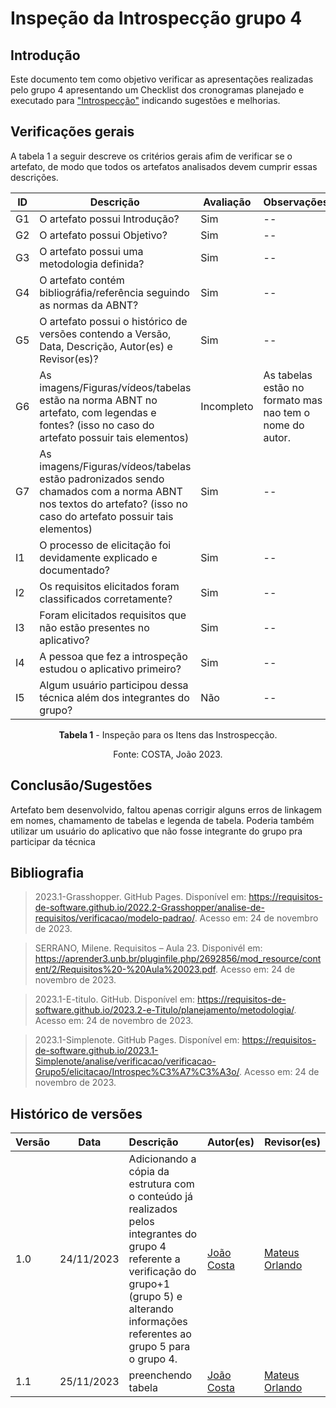 # Inspeção da Introspecção grupo 4

## Introdução
Este documento tem como objetivo verificar as apresentações realizadas pelo grupo 4 apresentando um Checklist dos cronogramas planejado e executado para  ["Introspecção"](https://requisitos-de-software.github.io/2023.2-e-Titulo/elicitacao/tecnicas/introspeccao/) indicando sugestões e melhorias.
 

## Verificações gerais
A tabela 1 a seguir descreve os critérios gerais afim de verificar se o artefato, de modo que todos os artefatos analisados devem cumprir essas descrições.

<center>

| ID | Descrição | Avaliação | Observações |
| ---| -------- | --------- | ------------ |
| G1  | O artefato possui Introdução? | Sim | -- |
| G2  | O artefato possui Objetivo? | Sim | -- |
| G3  | O artefato possui uma metodologia definida? | Sim | -- |
| G4  | O artefato contém bibliográfia/referência seguindo as normas da ABNT? | Sim | -- |
| G5  | O artefato possui o histórico de versões contendo a Versão, Data, Descrição, Autor(es) e Revisor(es)? | Sim | -- |
| G6  | As imagens/Figuras/vídeos/tabelas estão na norma ABNT no artefato, com legendas e fontes? (isso no caso do artefato possuir tais elementos) | Incompleto | As tabelas estão no formato mas nao tem o nome do autor. |
| G7  | As imagens/Figuras/vídeos/tabelas estão padronizados sendo chamados com a norma ABNT nos textos do artefato? (isso no caso do artefato possuir tais elementos) | Sim | -- |
| I1 | O processo de elicitação foi devidamente explicado e documentado? | Sim | -- |
| I2 | Os requisitos elicitados foram classificados corretamente? | Sim | -- |
| I3 | Foram elicitados requisitos que não estão presentes no aplicativo? | Sim | -- |
| I4 | A pessoa que fez a introspeção estudou o aplicativo primeiro? | Sim | -- | 
| I5 | Algum usuário participou dessa técnica além dos integrantes do grupo? | Não | -- |

**Tabela 1** - Inspeção para os Itens das Instrospecção.

Fonte: COSTA, João 2023.

</center>

## Conclusão/Sugestões
Artefato bem desenvolvido, faltou apenas corrigir alguns erros de linkagem em nomes, chamamento de tabelas e legenda de tabela. Poderia também utilizar um usuário do aplicativo que não fosse integrante do grupo pra participar da técnica

## Bibliografia

> 2023.1-Grasshopper. GitHub Pages. Disponível em: https://requisitos-de-software.github.io/2022.2-Grasshopper/analise-de-requisitos/verificacao/modelo-padrao/. Acesso em: 24 de novembro de 2023.

> SERRANO, Milene. Requisitos – Aula 23. Disponivél em: https://aprender3.unb.br/pluginfile.php/2692856/mod_resource/content/2/Requisitos%20-%20Aula%20023.pdf. Acesso em: 24 de novembro de 2023.

> 2023.1-E-titulo. GitHub. Disponível em: https://requisitos-de-software.github.io/2023.2-e-Titulo/planejamento/metodologia/. Acesso em: 24 de novembro de 2023.

> 2023.1-Simplenote. GitHub Pages. Disponível em: https://requisitos-de-software.github.io/2023.1-Simplenote/analise/verificacao/verificacao-Grupo5/elicitacao/Introspec%C3%A7%C3%A3o/. Acesso em: 24 de novembro de 2023.

## Histórico de versões
| Versão | Data       | Descrição                   | Autor(es)     | Revisor(es) |
|--------|------------|:-----------------------------|---------------|-------------|
| 1.0    | 24/11/2023 | Adicionando a cópia da estrutura com o conteúdo já realizados pelos integrantes do grupo 4 referente a verificação do grupo+1 (grupo 5) e alterando informações referentes ao grupo 5 para o grupo 4. |  [João Costa](https://github.com/jvcostta)   |  [Mateus Orlando](https://github.com/MateusPy) |
| 1.1    | 25/11/2023 | preenchendo tabela |  [João Costa](https://github.com/jvcostta)   |  [Mateus Orlando](https://github.com/MateusPy) |
